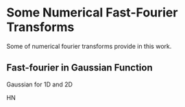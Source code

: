 # Some Numerical Fast-Fourier Transforms

Some of numerical fourier transforms provide in this work.

## Fast-fourier in Gaussian Function

Gaussian for 1D and 2D

HN
